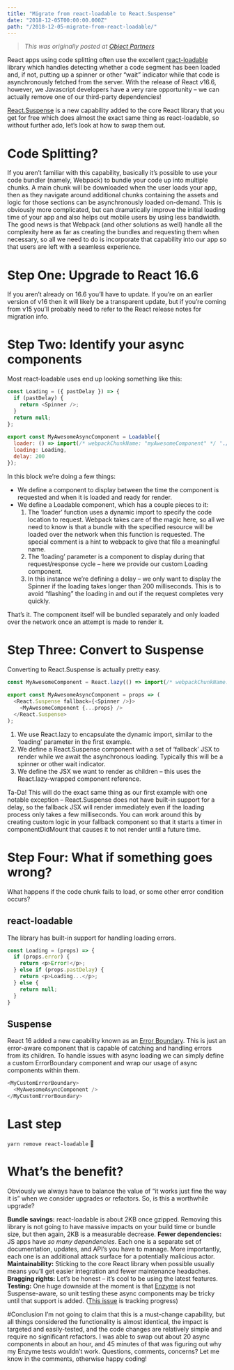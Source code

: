 ```yaml
---
title: "Migrate from react-loadable to React.Suspense"
date: "2018-12-05T00:00:00.000Z"
path: "/2018-12-05-migrate-from-react-loadable/"
---
```


> *This was originally posted at [Object Partners](https://objectpartners.com/2018/12/05/migrate-from-react-loadable-to-react-suspense/)*

React apps using code splitting often use the excellent [react-loadable](https://github.com/jamiebuilds/react-loadable) library which handles detecting whether a code segment has been loaded and, if not, putting up a spinner or other “wait” indicator while that code is asynchronously fetched from the server. With the release of React v16.6, however, we Javascript developers have a very rare opportunity – we can actually remove one of our third-party dependencies!

[React.Suspense](https://reactjs.org/docs/code-splitting.html) is a new capability added to the core React library that you get for free which does almost the exact same thing as react-loadable, so without further ado, let’s look at how to swap them out.

# Code Splitting?
If you aren’t familiar with this capability, basically it’s possible to use your code bundler (namely, Webpack) to bundle your code up into multiple chunks. A main chunk will be downloaded when the user loads your app, then as they navigate around additional chunks containing the assets and logic for those sections can be asynchronously loaded on-demand. This is obviously more complicated, but can dramatically improve the initial loading time of your app and also helps out mobile users by using less bandwidth. The good news is that Webpack (and other solutions as well) handle all the complexity here as far as creating the bundles and requesting them when necessary, so all we need to do is incorporate that capability into our app so that users are left with a seamless experience.

# Step One: Upgrade to React 16.6
If you aren’t already on 16.6 you’ll have to update. If you’re on an earlier version of v16 then it will likely be a transparent update, but if you’re coming from v15 you’ll probably need to refer to the React release notes for migration info.

# Step Two: Identify your async components
Most react-loadable uses end up looking something like this:

```javascript
const Loading = ({ pastDelay }) => {
  if (pastDelay) {
    return <Spinner />;
  }
  return null;
};
 
export const MyAwesomeAsyncComponent = Loadable({
  loader: () => import(/* webpackChunkName: "myAwesomeComponent" */ './myAwesome.component'),
  loading: Loading,
  delay: 200
});
```

In this block we’re doing a few things:

- We define a component to display between the time the component is requested and when it is loaded and ready for render.
- We define a Loadable component, which has a couple pieces to it:
  1. The ‘loader’ function uses a dynamic import to specify the code location to request. Webpack takes care of the magic here, so all we need to know is that a bundle with the specified resource will be loaded over the network when this function is requested. The special comment is a hint to webpack to give that file a meaningful name.
  1. The ‘loading’ parameter is a component to display during that request/response cycle – here we provide our custom Loading component.
  1. In this instance we’re defining a delay – we only want to display the Spinner if the loading takes longer than 200 milliseconds. This is to avoid “flashing” the loading in and out if the request completes very quickly.

That’s it. The component itself will be bundled separately and only loaded over the network once an attempt is made to render it.

# Step Three: Convert to Suspense
Converting to React.Suspense is actually pretty easy.

```javascript
const MyAwesomeComponent = React.lazy(() => import(/* webpackChunkName: "myAwesomeComponent" */ './myAwesome.component'));
 
export const MyAwesomeAsyncComponent = props => (
  <React.Suspense fallback={<Spinner />}>
    <MyAwesomeComponent {...props} />
  </React.Suspense>
);
```

1. We use React.lazy to encapsulate the dynamic import, similar to the ‘loading’ parameter in the first example.
2. We define a React.Suspense component with a set of ‘fallback’ JSX to render while we await the asynchronous loading. Typically this will be a spinner or other wait indicator.
3. We define the JSX we want to render as children – this uses the React.lazy-wrapped component reference.

Ta-Da! This will do the exact same thing as our first example with one notable exception – React.Suspense does not have built-in support for a delay, so the fallback JSX will render immediately even if the loading process only takes a few milliseconds. You can work around this by creating custom logic in your fallback component so that it starts a timer in componentDidMount that causes it to not render until a future time.

# Step Four: What if something goes wrong?
What happens if the code chunk fails to load, or some other error condition occurs?

## react-loadable
The library has built-in support for handling loading errors.

```javascript
const Loading = (props) => {
  if (props.error) {
    return <p>Error!</p>;
  } else if (props.pastDelay) {
    return <p>Loading...</p>;
  } else {
    return null;
  }
}
```

## Suspense
React 16 added a new capability known as an [Error Boundary](https://reactjs.org/docs/error-boundaries.html). This is just an error-aware component that is capable of catching and handling errors from its children. To handle issues with async loading we can simply define a custom ErrorBoundary component and wrap our usage of async components within them.

```javascript
<MyCustomErrorBoundary>
  <MyAwesomeAsyncComponent />
</MyCustomErrorBoundary>
```

# Last step
`yarn remove react-loadable` 🎉
 

# What’s the benefit?
Obviously we always have to balance the value of “it works just fine the way it is” when we consider upgrades or refactors. So, is this a worthwhile upgrade?

**Bundle savings:** react-loadable is about 2KB once gzipped. Removing this library is not going to have massive impacts on your build time or bundle size, but then again, 2KB is a measurable decrease.
**Fewer dependencies:** JS apps have _so many dependencies_. Each one is a separate set of documentation, updates, and API’s you have to manage. More importantly, each one is an additional attack surface for a potentially malicious actor.
**Maintainability:** Sticking to the core React library when possible usually means you’ll get easier integration and fewer maintenance headaches.
**Bragging rights:** Let’s be honest – it’s cool to be using the latest features.
**Testing:** One huge downside at the moment is that [Enzyme](https://airbnb.io/enzyme/) is not Suspense-aware, so unit testing these async components may be tricky until that support is added. ([This issue](https://github.com/airbnb/enzyme/issues/1553) is tracking progress)

#Conclusion
I’m not going to claim that this is a must-change capability, but all things considered the functionality is almost identical, the impact is targeted and easily-tested, and the code changes are relatively simple and require no significant refactors. I was able to swap out about 20 async components in about an hour, and 45 minutes of that was figuring out why my Enzyme tests wouldn’t work. Questions, comments, concerns? Let me know in the comments, otherwise happy coding!